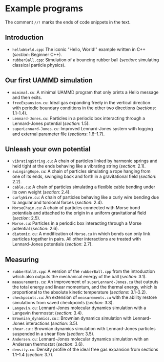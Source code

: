 # Example programs

The comment ``//!`` marks the ends of code snippets in the text.

## Introduction

* `helloWorld.cpp`: The iconic "Hello, World!" example written in C++
   (*section*: Beginner C++).
* `rubberBall.cpp`: Simulation of a bouncing rubber ball (*section*: simulating
   classical particle physics).

## Our first UAMMD simulation

* `minimal.cu`: A minimal UAMMD program that only prints a Hello message and
  then exits.
* `freeExpansion.cu`: Ideal gas expanding freely in the vertical direction with
  periodic boundary conditions in the other two directions (*sections*:
  1.1&ndash;1.4).
* `Lennard-Jones.cu`: Particles in a periodic box interacting through a
  Lennard-Jones potential (*section*: 1.5).
* `superLennard-Jones.cu`: Improved Lennard-Jones system with logging and
  external parameter file (*sections*: 1.6&ndash;1.7).

## Unleash your own potential

* `vibratingString.cu`: A chain of particles linked by harmonic springs and held
   tight at the ends behaving like a vibrating string (*section*: 2.1).
* `swingingRope.cu`: A chain of particles simulating a rope hanging from one of
   its ends, swinging back and forth in a gravitational field (*section*: 2.2).
* `cable.cu`: A chain of particles simulating a flexible cable bending under its
   own weight (*section*: 2.4).
* `curlyWire.cu`: A chain of particles behaving like a curly wire bending due to
   angular and torsional forces (*section*: 2.4).
* `MorseChain.cu`: A chain of particles connected with Morse bond potentials and
   attached to the origin in a uniform gravitational field (*section*: 2.5).
* `Morse.cu`: Particles in a periodic box interacting through a Morse potential
   (*section*: 2.6).
* `diatomic.cu`: A modification of `Morse.cu` in which bonds can only link
   particles together in pairs. All other interactions are treated with
   Lennard-Jones potentials (*section*: 2.7).

## Measuring

* `rubberBallE.cpp`: A version of the `rubberBall.cpp` from the introduction
   which also outputs the mechanical energy of the ball (*section*: 3.1).
* `measurements.cu`: An improvement of `superLennard-Jones.cu` that outputs the
   total energy and linear momentum, and the thermal energy, which is
   proportional to the absolute kinetic temperature (*sections*:
   3.1&ndash;3.2).
* `checkpoints.cu`: An extension of `measurements.cu` with the ability restore
   simulations from saved checkpoints (*section*: 3.3).
* `Langevin.cu`: Lennard-Jones molecular dynamics simulation with a Langevin
   thermostat (*section*: 3.4).
* `Brownian_dynamics.cu:`: Brownian dynamics simulation with Lennard-Jones
   interactions (*section*: 3.5).
* `shear.cu:`: Brownian dynamics simulation with Lennard-Jones particles 
   suspended in a shear flow (*section*: 3.5).
* `Andersen.cu`: Lennard-Jones molecular dynamics simulation with an Andersen
   thermostat (*section*: 3.6).
* `density.cu`: Density profile of the ideal free gas expansion from sections
   1.1&ndash;1.4 (*section*: 3.7).
